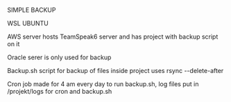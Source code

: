 SIMPLE BACKUP


WSL UBUNTU


AWS server hosts TeamSpeak6 server and has project with backup script on it



Oracle serer is only used for backup



Backup.sh script for backup of files inside project uses rsync --delete-after



Cron job made for 4 am every day to run backup.sh, log files put in /projekt/logs for cron and backup.sh
